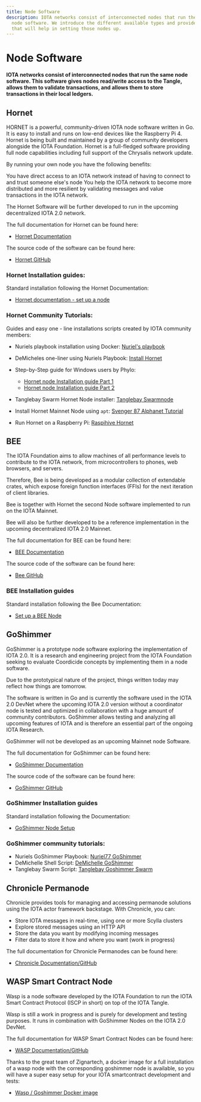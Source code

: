 ```yaml
---
title: Node Software
description: IOTA networks consist of interconnected nodes that run the same
  node software. We introduce the different available types and provide guides
  that will help in setting those nodes up.
---
```


# Node Software

**IOTA networks consist of interconnected nodes that run the same node software. This software gives nodes read/write access to the Tangle, allows them to validate transactions, and allows them to store transactions in their local ledgers.**

## Hornet

HORNET is a powerful, community-driven IOTA node software written in Go. It is easy to install and runs on low-end devices like the Raspberry Pi 4. Hornet is being built and maintained by a group of community developers alongside the IOTA Foundation. Hornet is a full-fledged software providing full node capabilities including full support of the Chrysalis network update.

By running your own node you have the following benefits:

You have direct access to an IOTA network instead of having to connect to and trust someone else's node You help the IOTA network to become more distributed and more resilient by validating messages and value transactions in the IOTA network.

The Hornet Software will be further developed to run in the upcoming decentralized IOTA 2.0 network.

The full documentation for Hornet can be found here:

- [Hornet Documentation](/hornet/welcome)

The source code of the software can be found here:

- [Hornet GitHub](https://github.com/gohornet/hornet)

### Hornet Installation guides:

Standard installation following the Hornet Documentation:

- [Hornet documentation - set up a node](https://wiki.iota.org/hornet/getting_started/getting_started)

### Hornet Community Tutorials:

Guides and easy one - line installations scripts created by IOTA community members:

-   Nuriels playbook installation using Docker: [Nuriel's playbook](https://github.com/nuriel77/hornet-playbook)

-   DeMicheles one-liner using Nuriels Playbook: [Install Hornet](https://github.com/demichele/install-hornet-1.5)

-   Step-by-Step guide for Windows users by Phylo:

    - [Hornet node Installation guide Part 1](https://phyloiota.medium.com/iota-hornet-node-installation-81747de28338)
    - [Hornet node Installation guide Part 2](https://phyloiota.medium.com/iota-hornet-node-installation-2-8f2639e04d1d)

-   Tanglebay Swarm Hornet Node installer: [Tanglebay Swarmnode](https://tanglebay.com/swarm/)

-   Install Hornet Mainnet Node using `apt`: [Svenger 87 Alphanet Tutorial](https://github.com/svenger87/hornet-alphanet-tutorial)

-   Run Hornet on a Raspberry Pi: [Raspihive Hornet](https://docs.raspihive.org/docs/install#45-first-start-of-raspihive-and-installation-of-the-hornet-node)

## BEE

The IOTA Foundation aims to allow machines of all performance levels to contribute to the IOTA network, from microcontrollers to phones, web browsers, and servers.

Therefore, Bee is being developed as a modular collection of extendable crates, which expose foreign function interfaces (FFIs) for the next iteration of client libraries.

Bee is together with Hornet the second Node software implemented to run on the IOTA Mainnet.

Bee will also be further developed to be a reference implementation in the upcoming decentralized IOTA 2.0 Mainnet.

The full documentation for BEE can be found here:

- [BEE Documentation](/bee/getting_started/getting_started)

The source code of the software can be found here:

- [Bee GitHub](https://github.com/iotaledger/bee)

### BEE Installation guides

Standard installation following the Bee Documentation:

- [Set up a BEE Node](/bee/setup_a_node)

## GoShimmer

GoShimmer is a prototype node software exploring the implementation of IOTA 2.0. It is a research and engineering project from the IOTA Foundation seeking to evaluate Coordicide concepts by implementing them in a node software.

Due to the prototypical nature of the project, things written today may reflect how things are tomorrow.

The software is written in Go and is currently the software used in the IOTA 2.0 DevNet where the upcoming IOTA 2.0 version without a coordinator node is tested and optimized in collaboration with a huge amount of community contributors. GoShimmer allows testing and analyzing all upcoming features of IOTA and is therefore an essential part of the ongoing IOTA Research.

GoShimmer will not be developed as an upcoming Mainnet node Software.

The full documentation for GoShimmer can be found here:

- [GoShimmer Documentation](/goshimmer/welcome)

The source code of the software can be found here:

- [GoShimmer GitHub](https://github.com/iotaledger/goshimmer)

### GoShimmer Installation guides

Standard installation following the Documentation:

- [GoShimmer Node Setup](/goshimmer/tutorials/setup)

### GoShimmer community tutorials:

- Nuriels GoShimmer Playbook: [Nuriel77 GoShimmer](https://github.com/nuriel77/goshimmer-playbook)
- DeMichelle Shell Script: [DeMichelle GoShimmer](https://github.com/demichele/install-goshimmer)
- Tanglebay Swarm Script: [Tanglebay Goshimmer Swarm](https://github.com/tanglebay/swarm/tree/0.6.5)

## Chronicle Permanode

Chronicle provides tools for managing and accessing permanode solutions using the IOTA actor framework backstage. With Chronicle, you can:

- Store IOTA messages in real-time, using one or more Scylla clusters
- Explore stored messages using an HTTP API
- Store the data you want by modifying incoming messages
- Filter data to store it how and where you want (work in progress)

The full documentation for Chronicle Permanodes can be found here:

- [Chronicle Documentation/GitHub](https://github.com/iotaledger/chronicle.rs)

## WASP Smart Contract Node

Wasp is a node software developed by the IOTA Foundation to run the IOTA Smart Contract Protocol (ISCP in short) on top of the IOTA Tangle.

Wasp is still a work in progress and is purely for development and testing purposes. It runs in combination with GoShimmer Nodes on the IOTA 2.0 DevNet.

The full documentation for WASP Smart Contract Nodes can be found here:

- [WASP Documentation/GitHub](https://github.com/iotaledger/wasp)

Thanks to the great team of Zignartech, a docker image for a full installation of a wasp node with the corresponding goshimmer node is available, so you will have a super easy setup for your IOTA smartcontract development and tests:

- [Wasp / Goshimmer Docker image](https://hub.docker.com/r/zignartech/wasp)
